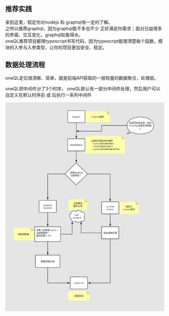推荐实践
---------

来到这里，假定你对nodejs 和 graphql有一定的了解。<br />
之所以推荐graphql，因为graphql能不多也不少 正好满足你需求；面对日益增多的界面、交互变化，graphql如鱼得水。<br/>
oneQL推荐项目都用typescript书写代码，因为typescript能理清楚每个函数，模块的入参与入参类型，让你的项目更加安全、稳定。<br />

数据处理流程
------

<p>oneQL定位很清晰、简单，就是前端API获取的一层轻量的数据聚合，处理层。</p>
<p>oneQL把中间件分了3个时序， oneQL默认有一部分中间件处理，然后用户可以自定义在默认<span>时序前</span> 或 <span>后</span>执行一系列中间件</p>

<img src="../doc/oneQL_dataflow2.jpg" />

